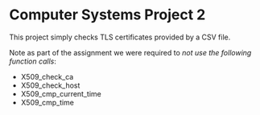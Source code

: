 # Computer Systems Project 2

This project simply checks TLS certificates provided by a CSV file.

Note as part of the assignment we were required to *not use the following function calls*:
- X509_check_ca
- X509_check_host
- X509_cmp_current_time
- X509_cmp_time